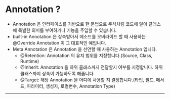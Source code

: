 # Annotation ?
- Annotation 은 인터페이스를 기반으로 한 문법으로 주석처럼 코드에 달아 클래스에 특별한 의미를 부여하거나 기능을 주입할 수 있습니다.
- built-in Annotation 은 상속받아서 메소드를 오버라이드 할 때 사용하는 @Override Annotation 이 그 대표적인 예입니다.
- Meta Annotation 은 Annotation 을 선언할 때 사용하는 Annotation 입니다.
  - @Retention: Annotation 의 유지 범위를 지정합니다.(Source, Class, Runtime)
  - @Inherit: Annotation 을 하위 클래스까지 전달할지 여부를 지정합니다. 하위 클래스까지 상속이 가능하도록 해줍니다.
  - @Target: 해당 Annotation 을 어디에 사용할 지 결정합니다.(타입, 필드, 메서드, 파라미터, 생성자, 로컬변수, Annotation Type)
---  

